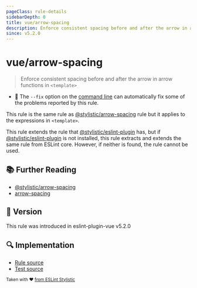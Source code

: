 ```yaml
---
pageClass: rule-details
sidebarDepth: 0
title: vue/arrow-spacing
description: Enforce consistent spacing before and after the arrow in arrow functions in `<template>`
since: v5.2.0
---
```


# vue/arrow-spacing

> Enforce consistent spacing before and after the arrow in arrow functions in `<template>`

- :wrench: The `--fix` option on the [command line](https://eslint.org/docs/user-guide/command-line-interface#fix-problems) can automatically fix some of the problems reported by this rule.

This rule is the same rule as [@stylistic/arrow-spacing] rule but it applies to the expressions in `<template>`.

This rule extends the rule that [@stylistic/eslint-plugin] has, but if [@stylistic/eslint-plugin] is not installed, this rule extracts and extends the same rule from ESLint core.
However, if neither is found, the rule cannot be used.

[@stylistic/eslint-plugin]: https://eslint.style/packages/default

## :books: Further Reading

- [@stylistic/arrow-spacing]
- [arrow-spacing]

[@stylistic/arrow-spacing]: https://eslint.style/rules/arrow-spacing
[arrow-spacing]: https://eslint.org/docs/rules/arrow-spacing

## :rocket: Version

This rule was introduced in eslint-plugin-vue v5.2.0

## :mag: Implementation

- [Rule source](https://github.com/vuejs/eslint-plugin-vue/blob/master/lib/rules/arrow-spacing.js)
- [Test source](https://github.com/vuejs/eslint-plugin-vue/blob/master/tests/lib/rules/arrow-spacing.js)

<sup>Taken with ❤️ [from ESLint Stylistic](https://eslint.style/rules/arrow-spacing)</sup>
